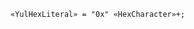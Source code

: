 <!-- This file is generated automatically by infrastructure scripts. Please don't edit by hand. -->

```{ .ebnf .slang-ebnf #YulHexLiteral }
«YulHexLiteral» = "0x" «HexCharacter»+;
```
